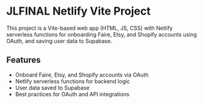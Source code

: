 # JLFINAL Netlify Vite Project

This project is a Vite-based web app (HTML, JS, CSS) with Netlify serverless functions for onboarding Faire, Etsy, and Shopify accounts using OAuth, and saving user data to Supabase.

## Features
- Onboard Faire, Etsy, and Shopify accounts via OAuth
- Netlify serverless functions for backend logic
- User data saved to Supabase
- Best practices for OAuth and API integrations